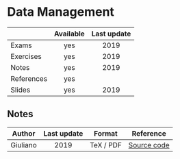 # Data Management

|          |Available|Last update|
|----------|:-------:|:---------:|
|Exams     |yes      |2019       |
|Exercises |yes      |2019       |
|Notes     |yes      |2019       |
|References|yes      |           |
|Slides    |yes      |2019       |

## Notes

|Author  |Last update|Format   |Reference|
|--------|:---------:|:-------:|:-------:|
|Giuliano|2019       |TeX / PDF|[Source code](https://github.com/GiulianoAbruzzo/MSECS-Sapienza-Notes)|
